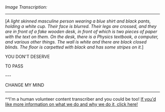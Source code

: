 *Image Transcription:*

---

[*A light skinned masculine person wearing a blue shirt and black pants, holding a white cup. Their face is blurred. Their legs are crossed, and they are in front of a fake wooden desk, in front of which is two pieces of paper with the text on them. On the desk, there is a Physics textbook, a computer, and various other things. The wall is white and there are black closed blinds. The floor is carpetted with black and has some stripes on it.*]

YOU DON'T DESERVE

TO PASS  

\---

CHANGE MY MIND

---

^^I'm&#32;a&#32;human&#32;volunteer&#32;content&#32;transcriber&#32;and&#32;you&#32;could&#32;be&#32;too!&#32;[If&#32;you'd&#32;like&#32;more&#32;information&#32;on&#32;what&#32;we&#32;do&#32;and&#32;why&#32;we&#32;do&#32;it,&#32;click&#32;here!](https://www.reddit.com/r/TranscribersOfReddit/wiki/index)
